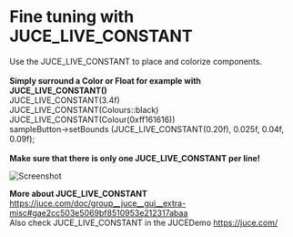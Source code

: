# Fine tuning with JUCE_LIVE_CONSTANT
Use the JUCE_LIVE_CONSTANT to place and colorize components.
<br /><br />
<b>Simply surround a Color or Float for example with JUCE_LIVE_CONSTANT()</b><br />
JUCE_LIVE_CONSTANT(3.4f)<br />
JUCE_LIVE_CONSTANT(Colours::black)<br />
JUCE_LIVE_CONSTANT(Colour(0xff161616))<br />
sampleButton->setBounds (JUCE_LIVE_CONSTANT(0.20f), 0.025f, 0.04f, 0.09f);<br /><br />
<b>Make sure that there is only one JUCE_LIVE_CONSTANT per line!</b><br />

![Screenshot](https://github.com/remberg/juce_workflow_tips/blob/master/resources/JUCE_LIVE_CONSTANT.gif)

<b>More about JUCE_LIVE_CONSTANT</b><br />
https://juce.com/doc/group__juce__gui__extra-misc#gae2cc503e5069bf8510953e212317abaa<br />
Also check JUCE_LIVE_CONSTANT in the JUCEDemo https://juce.com/

